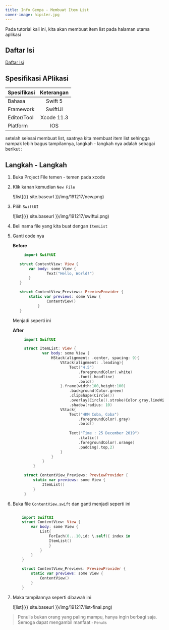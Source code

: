 ```yaml
---
title: Info Gempa - Membuat Item List
cover-image: hipster.jpg
---
```


Pada tutorial kali ini, kita akan membuat item list pada halaman utama aplikasi
<!--more-->

## Daftar Isi ##

[Daftar Isi](https://thengoding.com/2019/12/27/j-info-gempa-daftar-isi/)


## Spesifikasi APlikasi ##

|  Spesifikasi  | Keterangan      |
| :------------ |:---------------:|
|  Bahasa       | Swift 5         |
| Framework     | SwiftUI         |
| Editor/Tool   | Xcode 11.3      |
| Platform      | IOS             | 


setelah selesai membuat list, saatnya kita membuat item list sehingga nampak lebih bagus tampilannya, langkah - langkah nya adalah sebagai berikut : 

## Langkah - Langkah ##

1. Buka Project File temen - temen pada xcode
   
2. Klik kanan kemudian `New File`
   
   ![list]({{ site.baseurl }}/img/191217/new.png)
   
3. Pilih `SwiftUI`
   
   ![list]({{ site.baseurl }}/img/191217/swiftui.png)
   
4. Beli nama file yang kita buat dengan `ItemList`
   
5. Ganti code nya
    
    **Before**

      ```swift
           import SwiftUI

         struct ContentView: View {
             var body: some View {
                     Text("Hello, World!")
             }
         }

         struct ContentView_Previews: PreviewProvider {
             static var previews: some View {
                     ContentView()
                 }
         }
      ```

    Menjadi seperti ini 

    **After**

      ```swift
           import SwiftUI

           struct ItemList: View {
                   var body: some View {
                       HStack(alignment: .center, spacing: 9){
                           VStack(alignment: .leading){
                               Text("4.5")
                                   .foregroundColor(.white)
                                   .font(.headline)
                                   .bold()
                           }.frame(width:100,height:100)
                               .background(Color.green)
                               .clipShape(Circle())
                               .overlay(Circle().stroke(Color.gray,lineWidth: 1))
                               .shadow(radius: 10)
                           VStack{
                               Text("4KM Coba, Coba")
                                   .foregroundColor(.gray)
                                   .bold()
                               
                               Text("Time : 25 December 2019")
                                   .italic()
                                   .foregroundColor(.orange)
                                   .padding(.top,2)
                           }
                       }
                   }
               }

           struct ContentView_Previews: PreviewProvider {
               static var previews: some View {
                   ItemList()
               }
           }
      ```

6. Buka file `ContentView.swift` dan ganti menjadi seperti ini

    ```swift

        import SwiftUI
        struct ContentView: View {
            var body: some View {
                List{
                    ForEach(0...10,id: \.self){ index in
                    ItemList()
                    }
                }
            }
        }

        struct ContentView_Previews: PreviewProvider {
            static var previews: some View {
                ContentView()
            }
        }

    ```
   
7. Maka tampilannya seperti dibawah ini

     ![list]({{ site.baseurl }}/img/191217/list-final.png) 
  


>Penulis bukan orang yang paling mampu, hanya ingin berbagi saja. Semoga dapat mengambil manfaat<small> - Penulis</small>